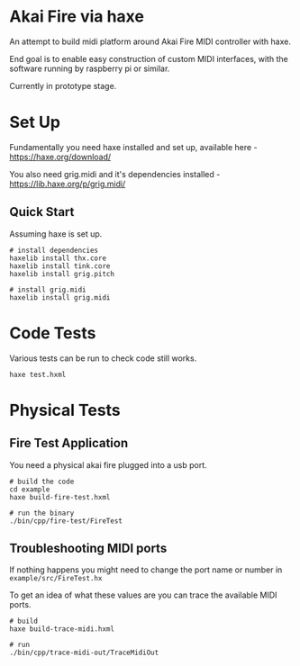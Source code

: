 
# Akai Fire via haxe

An attempt to build midi platform around Akai Fire MIDI controller with haxe.

End goal is to enable easy construction of custom MIDI interfaces, with the software running by raspberry pi or similar.

Currently in prototype stage.

# Set Up

Fundamentally you need haxe installed and set up, available here - https://haxe.org/download/

You also need grig.midi and it's dependencies installed - https://lib.haxe.org/p/grig.midi/

## Quick Start 

Assuming haxe is set up.

```shell
# install dependencies
haxelib install thx.core
haxelib install tink.core
haxelib install grig.pitch

# install grig.midi
haxelib install grig.midi
```

# Code Tests

Various tests can be run to check code still works.

```shell
haxe test.hxml
```

# Physical Tests

## Fire Test Application

You need a physical akai fire plugged into a usb port.

```shell
# build the code
cd example
haxe build-fire-test.hxml

# run the binary
./bin/cpp/fire-test/FireTest
```

## Troubleshooting MIDI ports

If nothing happens you might need to change the port name or number in `example/src/FireTest.hx`

To get an idea of what these values are you can trace the available MIDI ports.

```shell
# build
haxe build-trace-midi.hxml

# run
./bin/cpp/trace-midi-out/TraceMidiOut
```